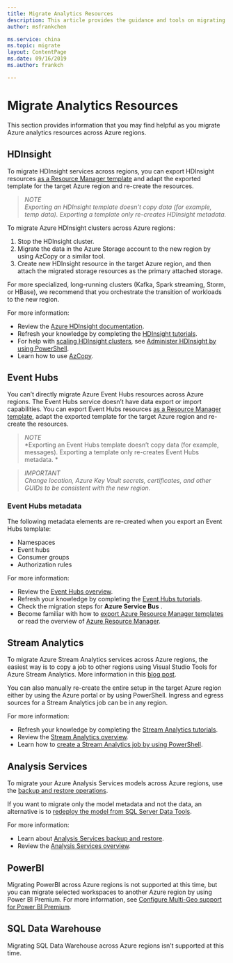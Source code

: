 ```yaml
---
title: Migrate Analytics Resources
description: This article provides the guidance and tools on migrating analytics resources.
author: msfrankchen

ms.service: china 
ms.topic: migrate
layout: ContentPage 
ms.date: 09/16/2019
ms.author: frankch

---
```



# Migrate Analytics Resources

This section provides information that you may find helpful as you migrate Azure analytics resources across Azure regions.

## HDInsight

To migrate HDInsight services across regions, you can export HDInsight resources [as a Resource Manager template](https://docs.azure.cn/en-us/azure-resource-manager/manage-resource-groups-portal#export-resource-groups-to-templates) and adapt the exported template for the target Azure region and re-create the resources.

>*NOTE*  
>*Exporting an HDInsight template doesn’t copy data (for example, temp data). Exporting a template only re-creates HDInsight metadata.*

To migrate Azure HDInsight clusters across Azure regions:
1. Stop the HDInsight cluster.
2.	Migrate the data in the Azure Storage account to the new region by using AzCopy or a similar tool.
3. Create new HDInsight resource in the target Azure region, and then attach the migrated storage resources as the primary attached storage.

For more specialized, long-running clusters (Kafka, Spark streaming, Storm, or HBase), we recommend that you orchestrate the transition of workloads to the new region.

For more information:
*	Review the [Azure HDInsight documentation](https://docs.azure.cn/en-us/hdinsight/).
*	Refresh your knowledge by completing the [HDInsight tutorials](https://docs.azure.cn/en-us/hdinsight/#step-by-step-tutorials).
*	For help with [scaling HDInsight clusters](https://docs.azure.cn/en-us/hdinsight/hdinsight-administer-use-powershell#scale-clusters), see [Administer HDInsight by using PowerShell](https://docs.azure.cn/en-us/hdinsight/hdinsight-administer-use-powershell).
*	Learn how to use [AzCopy](https://docs.azure.cn/en-us/storage/common/storage-use-azcopy-v10).



## Event Hubs

You can’t directly migrate Azure Event Hubs resources across Azure regions. The Event Hubs service doesn’t have data export or import capabilities. You can export Event Hubs resources [as a Resource Manager template](https://docs.azure.cn/en-us/azure-resource-manager/manage-resource-groups-portal#export-resource-groups-to-templates), adapt the exported template for the target Azure region and re-create the resources.



>*NOTE*  
>*Exporting an Event Hubs template doesn’t copy data (for example, messages). Exporting a template only re-creates Event Hubs metadata. *

>*IMPORTANT*  
>*Change location, Azure Key Vault secrets, certificates, and other GUIDs to be consistent with the new region.*

### Event Hubs metadata

The following metadata elements are re-created when you export an Event Hubs template: 
*	Namespaces
*	Event hubs
*	Consumer groups
*	Authorization rules

For more information:
*	Review the [Event Hubs overview](https://docs.azure.cn/en-us/event-hubs/event-hubs-about).
*	Refresh your knowledge by completing the [Event Hubs tutorials](https://docs.azure.cn/en-us/event-hubs/#step-by-step-tutorials).
*	Check the migration steps for **Azure Service Bus** .
*	Become familiar with how to [export Azure Resource Manager templates](https://docs.azure.cn/en-us/azure-resource-manager/manage-resource-groups-portal#export-resource-groups-to-templates) or read the overview of [Azure Resource Manager](https://docs.azure.cn/en-us/azure-resource-manager/resource-group-overview).



 
## Stream Analytics

To migrate Azure Stream Analytics services across Azure regions, the easiest way is to copy a job to other regions using Visual Studio Tools for Azure Stream Analytics. More information in this [blog post](https://azure.microsoft.com/en-us/blog/5-tips-to-get-more-out-of-azure-stream-analytics-visual-studio-tools/).

You can also manually re-create the entire setup in the target Azure region either by using the Azure portal or by using PowerShell. Ingress and egress sources for a Stream Analytics job can be in any region.

For more information: 
*	Refresh your knowledge by completing the [Stream Analytics tutorials](https://docs.azure.cn/en-us/stream-analytics/#step-by-step-tutorials).
*	Review the [Stream Analytics overview](https://docs.azure.cn/en-us/stream-analytics/stream-analytics-introduction).
*	Learn how to [create a Stream Analytics job by using PowerShell](https://docs.azure.cn/en-us/stream-analytics/stream-analytics-quick-create-powershell).



## Analysis Services

To migrate your Azure Analysis Services models across Azure regions, use the [backup and restore operations](https://docs.azure.cn/en-us/analysis-services/analysis-services-backup).

If you want to migrate only the model metadata and not the data, an alternative is to [redeploy the model from SQL Server Data Tools](https://docs.azure.cn/analysis-services/analysis-services-deploy).

 
 For more information: 
*	Learn about [Analysis Services backup and restore](https://docs.azure.cn/analysis-services/analysis-services-backup).
*	Review the [Analysis Services overview](https://docs.azure.cn/analysis-services/analysis-services-overview).

## PowerBI

Migrating PowerBI across Azure regions is not supported at this time, but you can migrate selected workspaces to another Azure region by using Power BI Premium. For more information, see [Configure Multi-Geo support for Power BI Premium](https://docs.microsoft.com/en-us/power-bi/service-admin-premium-multi-geo).

## SQL Data Warehouse

Migrating SQL Data Warehouse across Azure regions isn’t supported at this time.



